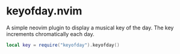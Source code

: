 # keyofday.nvim
A simple neovim plugin to display a musical key of the day. The key increments chromatically each day.

```lua
local key = require("keyofday").keyofday()
```

